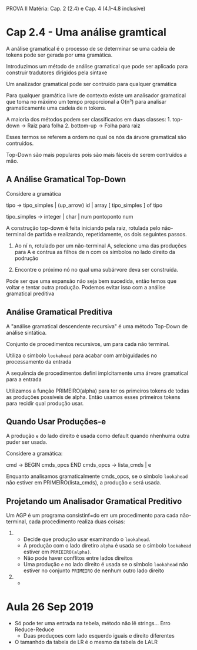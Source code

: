 PROVA II Matéria: Cap. 2 (2.4) e Cap. 4 (4.1-4.8 inclusive)


# Cap 2.4 - Uma análise gramtical

A análise gramatical é o processo de se determinar se uma cadeia de tokens pode ser gerada por uma gramática. 

Introduzimos um método de análise gramatical que pode ser aplicado para construir tradutores dirigidos pela sintaxe

Um analizador gramatical pode ser contruído para qualquer gramática

Para qualquer gramática livre de contexto existe um analisador gramatical que toma no máximo um tempo proporcional a O(n³) para analisar gramaticamente uma cadeia de n tokens.

A maioria dos métodos podem ser classificados em duas classes:
	1. top-down -> Raiz para folha
	2. bottom-up -> Folha para raiz

Esses termos se referem a ordem no qual os nós da árvore gramatical são contruídos.

Top-Down são mais populares pois são mais fáceis de serem contruídos a mão.

## A Análise Gramatical Top-Down

Considere a gramática

tipo -> tipo_simples
	| (up_arrow) id
	| array [ tipo_simples ] of tipo

tipo_simples -> integer
		| char
		| num pontoponto num



A construção top-down é feita iniciando pela raiz, rotulada pelo não-terminal de partida
e realizando, repetidamente, os dois seguintes passos.

1. Ao ní n, rotulado por um não-terminal A, selecione uma das produções para A e contrua
as filhos de n com os símbolos no lado direito da podrução

2. Encontre o próximo nó no qual uma subárvore deva ser construída.

Pode ser que uma expansão não seja bem sucedida, então temos que voltar e tentar outra produção.
Podemos evitar isso com a análise gramatical preditiva

## Análise Gramatical Preditiva

A "análise gramatical descendente recursiva" é uma método Top-Down de análise sintática.

Conjunto de procedimentos recursivos, um para cada não terminal.

Utiliza o símbolo `lookahead` para acabar com ambiguidades no processamento da entrada

A sequência de procedimentos defini implcitamente uma árvore gramatical para a entrada

Utilizamos a função PRIMEIRO(alpha) para ter os primeiros tokens de todas as produções possíveis de alpha. Então usamos esses primeiros tokens para recidir qual produção usar.

## Quando Usar Produções-e

A produção `e` do lado direito é usada como default quando nhenhuma outra puder ser usada.

Considere a gramática:

cmd         -> BEGIN cmds_opcs END
cmds_opcs   -> lista_cmds | e

Enquanto analisamos gramaticalmente cmds_opcs, se o símbolo `lookahead` não estiver em PRIMEIRO(lista_cmds), a produção `e` será usada. 

## Projetando um Analisador Gramatical Preditivo

Um AGP é um programa consistinf=do em um procedimento para cada não-terminal, cada procedimento realiza duas coisas:

1. 
    - Decide que produção usar examinando o `lookahead`.
    - A produção com o lado diretiro `alpha` é usada se o símbolo `lookahead` estiver em `PRMIEIRO(alpha)`.
    - Não pode haver conflitos entre lados direitos
    - Uma produção `e` no lado direito é usada se o símbolo `lookahead` não estiver no conjunto `PRIMEIRO` de nenhum outro lado direito

2. 
    -

# Aula 26 Sep 2019

- Só pode ter uma entrada na tebela, método não lê strings... Erro Reduce-Reduce
	- Duas produçoes com lado esquerdo iguais e direito diferentes 
 - O tamanhdo da tabela de LR é o mesmo da tabela de LALR

